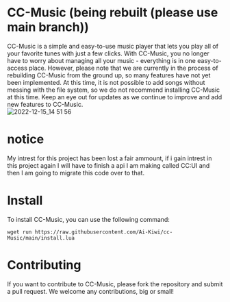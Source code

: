 # CC-Music (being rebuilt (please use main branch))
CC-Music is a simple and easy-to-use music player that lets you play all of your favorite tunes with just a few clicks. With CC-Music, you no longer have to worry about managing all your music - everything is in one easy-to-access place. However, please note that we are currently in the process of rebuilding CC-Music from the ground up, so many features have not yet been implemented. At this time, it is not possible to add songs without messing with the file system, so we do not recommend installing CC-Music at this time. Keep an eye out for updates as we continue to improve and add new features to CC-Music.  
![2022-12-15_14 51 56](https://user-images.githubusercontent.com/66819523/207753882-8ee546fa-a436-490d-a8ea-47bdf287d878.png)  

# notice
My intrest for this project has been lost a fair ammount, if i gain intrest in this project again I will have to finish a api I am making called CC:UI and then I am going to migrate this code over to that. 

# Install  
To install CC-Music, you can use the following command:  
```
wget run https://raw.githubusercontent.com/Ai-Kiwi/cc-Music/main/install.lua
```  
  
# Contributing
If you want to contribute to CC-Music, please fork the repository and submit a pull request. We welcome any contributions, big or small!  
